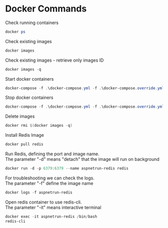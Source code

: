 # Docker Commands

Check running  containers
```powershell
docker ps
```

Check existing images
```powershell
docker images
```

Check existing images - retrieve only images ID
```powershell
docker images -q
```

Start docker containers
```powershell
docker-compose -f .\docker-compose.yml -f .\docker-compose.override.yml up -d
```

Stop docker containers
```powershell
docker-compose -f .\docker-compose.yml -f .\docker-compose.override.yml down
```

Delete images
```powershell
docker rmi $(docker images -q)
```

Install Redis Image
```powershell
docker pull redis
```

Run Redis, defining the port and image name.  
The parameter "-d" means "detach" that the image will run on background
```powershell
docker run -d -p 6379:6379 --name aspnetrun-redis redis
```

For troubleshooting we can check the logs.  
The parameter "-f" define the image name
```powershell
docker logs -f aspnetrun-redis
```

Open redis container to use redis-cli.  
The parameter "-it" means interactive terminal
```powershell
docker exec -it aspnetrun-redis /bin/bash
redis-cli
```
